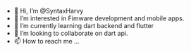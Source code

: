 - 👋 Hi, I’m @SyntaxHarvy
- 👀 I’m interested in Fimware development and mobile apps.
- 🌱 I’m currently learning dart backend and flutter
- 💞️ I’m looking to collaborate on dart api.
- 📫 How to reach me ...

<!---
SyntaxHarvy/SyntaxHarvy is a ✨ special ✨ repository because its `README.md` (this file) appears on your GitHub profile.
You can click the Preview link to take a look at your changes.
--->
